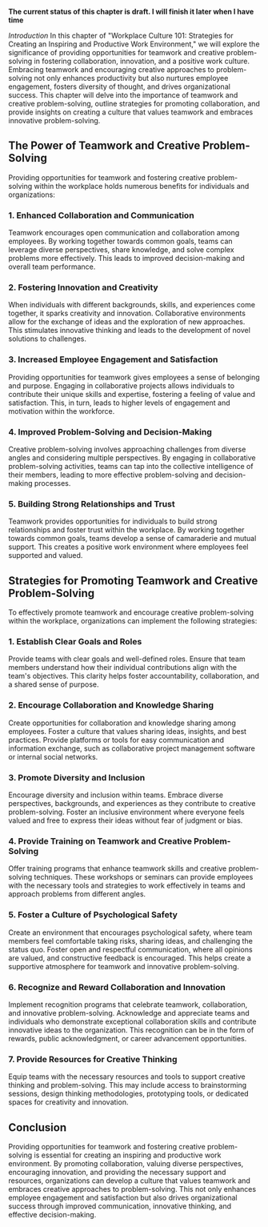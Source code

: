 **The current status of this chapter is draft. I will finish it later when I have time**

*Introduction* In this chapter of "Workplace Culture 101: Strategies for Creating an Inspiring and Productive Work Environment," we will explore the significance of providing opportunities for teamwork and creative problem-solving in fostering collaboration, innovation, and a positive work culture. Embracing teamwork and encouraging creative approaches to problem-solving not only enhances productivity but also nurtures employee engagement, fosters diversity of thought, and drives organizational success. This chapter will delve into the importance of teamwork and creative problem-solving, outline strategies for promoting collaboration, and provide insights on creating a culture that values teamwork and embraces innovative problem-solving.

The Power of Teamwork and Creative Problem-Solving
--------------------------------------------------

Providing opportunities for teamwork and fostering creative problem-solving within the workplace holds numerous benefits for individuals and organizations:

### 1. Enhanced Collaboration and Communication

Teamwork encourages open communication and collaboration among employees. By working together towards common goals, teams can leverage diverse perspectives, share knowledge, and solve complex problems more effectively. This leads to improved decision-making and overall team performance.

### 2. Fostering Innovation and Creativity

When individuals with different backgrounds, skills, and experiences come together, it sparks creativity and innovation. Collaborative environments allow for the exchange of ideas and the exploration of new approaches. This stimulates innovative thinking and leads to the development of novel solutions to challenges.

### 3. Increased Employee Engagement and Satisfaction

Providing opportunities for teamwork gives employees a sense of belonging and purpose. Engaging in collaborative projects allows individuals to contribute their unique skills and expertise, fostering a feeling of value and satisfaction. This, in turn, leads to higher levels of engagement and motivation within the workforce.

### 4. Improved Problem-Solving and Decision-Making

Creative problem-solving involves approaching challenges from diverse angles and considering multiple perspectives. By engaging in collaborative problem-solving activities, teams can tap into the collective intelligence of their members, leading to more effective problem-solving and decision-making processes.

### 5. Building Strong Relationships and Trust

Teamwork provides opportunities for individuals to build strong relationships and foster trust within the workplace. By working together towards common goals, teams develop a sense of camaraderie and mutual support. This creates a positive work environment where employees feel supported and valued.

Strategies for Promoting Teamwork and Creative Problem-Solving
--------------------------------------------------------------

To effectively promote teamwork and encourage creative problem-solving within the workplace, organizations can implement the following strategies:

### 1. Establish Clear Goals and Roles

Provide teams with clear goals and well-defined roles. Ensure that team members understand how their individual contributions align with the team's objectives. This clarity helps foster accountability, collaboration, and a shared sense of purpose.

### 2. Encourage Collaboration and Knowledge Sharing

Create opportunities for collaboration and knowledge sharing among employees. Foster a culture that values sharing ideas, insights, and best practices. Provide platforms or tools for easy communication and information exchange, such as collaborative project management software or internal social networks.

### 3. Promote Diversity and Inclusion

Encourage diversity and inclusion within teams. Embrace diverse perspectives, backgrounds, and experiences as they contribute to creative problem-solving. Foster an inclusive environment where everyone feels valued and free to express their ideas without fear of judgment or bias.

### 4. Provide Training on Teamwork and Creative Problem-Solving

Offer training programs that enhance teamwork skills and creative problem-solving techniques. These workshops or seminars can provide employees with the necessary tools and strategies to work effectively in teams and approach problems from different angles.

### 5. Foster a Culture of Psychological Safety

Create an environment that encourages psychological safety, where team members feel comfortable taking risks, sharing ideas, and challenging the status quo. Foster open and respectful communication, where all opinions are valued, and constructive feedback is encouraged. This helps create a supportive atmosphere for teamwork and innovative problem-solving.

### 6. Recognize and Reward Collaboration and Innovation

Implement recognition programs that celebrate teamwork, collaboration, and innovative problem-solving. Acknowledge and appreciate teams and individuals who demonstrate exceptional collaboration skills and contribute innovative ideas to the organization. This recognition can be in the form of rewards, public acknowledgment, or career advancement opportunities.

### 7. Provide Resources for Creative Thinking

Equip teams with the necessary resources and tools to support creative thinking and problem-solving. This may include access to brainstorming sessions, design thinking methodologies, prototyping tools, or dedicated spaces for creativity and innovation.

Conclusion
----------

Providing opportunities for teamwork and fostering creative problem-solving is essential for creating an inspiring and productive work environment. By promoting collaboration, valuing diverse perspectives, encouraging innovation, and providing the necessary support and resources, organizations can develop a culture that values teamwork and embraces creative approaches to problem-solving. This not only enhances employee engagement and satisfaction but also drives organizational success through improved communication, innovative thinking, and effective decision-making.
